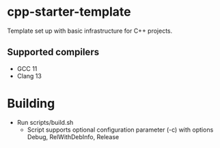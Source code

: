 # cpp-starter-template
Template set up with basic infrastructure for C++ projects.

## Supported compilers
- GCC 11
- Clang 13

# Building
* Run scripts/build.sh
  * Script supports optional configuration parameter (-c) with options Debug, RelWithDebInfo, Release

